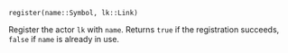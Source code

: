 ```
register(name::Symbol, lk::Link)
```

Register the actor `lk` with `name`. Returns `true` if the  registration succeeds, `false` if `name` is already in use.
